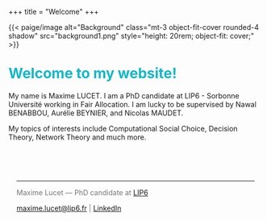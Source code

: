 +++
title = "Welcome"
+++

{{< paige/image alt="Background" class="mt-3 object-fit-cover rounded-4 shadow" src="background1.png" style="height: 20rem; object-fit: cover;" >}}

<h1 class="fw-bold h1 text-center" style="margin-top: 2rem; color:#16b7c7">Welcome to my website!</h1>

<div class="container-fluid">
    <div class="justify-content-center row">
        <div class="col col-auto col-lg-8 px-0">
            <p class="lead mb-0 text-center">My name is Maxime LUCET. I am a PhD candidate at LIP6 - Sorbonne Université working in Fair Allocation. I am lucky to be supervised by Nawal BENABBOU, Aurélie BEYNIER, and Nicolas MAUDET.</p>
        </div>
    </div>
</div>

<div class="container-fluid">
    <div class="justify-content-center row">
        <div class="col col-auto col-lg-8 px-0">
            <p class="lead mb-0 text-center">My topics of interests include Computational Social Choice, Decision Theory, Network Theory and much more. </p>
        </div>
    </div>
</div>

<footer class="text-center" style="margin-top: 3rem; padding: 1rem; color: #777;">
  <hr>
  <p> Maxime Lucet — PhD candidate at <a href="https://www.lip6.fr/" target="_blank">LIP6</a></p>
  <p><a href="/contact/">maxime.lucet@lip6.fr</a> | <a href="https://linkedin.com/in/maxime-lucet-9526841a6" target="_blank">LinkedIn</a></p>
</footer>
